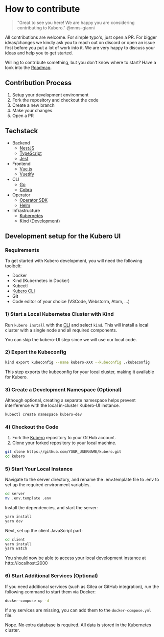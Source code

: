 # How to contribute
> "Great to see you here! We are happy you are considering contributing to Kubero." @mms-gianni

All contributions are welcome. For simple typo's, just open a PR. For bigger ideas/changes we kindly ask you to reach out on discord or open an issue first before you put a lot of work into it. We are very happy to discuss your ideas and help you to get started.

Willing to contribute something, but you don't know where to start? Have a look into the [Roadmap](https://github.com/orgs/kubero-dev/projects/1). 

## Contribution Process
1. Setup your development environment
2. Fork the repository and checkout the code
3. Create a new branch
4. Make your changes
5. Open a PR

## Techstack
- Backend
  - [NestJS](https://nestjs.com/)
  - [TypeScript](https://www.typescriptlang.org/)
  - [Jest](https://jestjs.io/)
- Frontend
  - [Vue.js](https://vuejs.org/)
  - [Vuetify](https://vuetifyjs.com/en/)
- CLI
  - [Go](https://golang.org/)
  - [Cobra](https://cobra.dev/)
- Operator
  - [Operator SDK](https://sdk.operatorframework.io/)
  - [Helm](https://helm.sh/)
- Infrastructure 
  - [Kubernetes](https://kubernetes.io/)
  - [Kind (Development)](https://kind.sigs.k8s.io/)


## Development setup for the Kubero UI

### Requirements

To get started with Kubero development, you will need the following toolbelt:

- Docker
- Kind (Kubernetes in Docker)
- Kubectl
- [Kubero CLI](https://github.com/kubero-dev/kubero-cli/releases/latest)
- Git
- Code editor of your choice (VSCode, Webstorm, Atom, ...)

### 1) Start a Local Kubernetes Cluster with Kind
Run `kubero install` with the [CLI](https://github.com/kubero-dev/kubero-cli/releases/latest) and select `kind`. 
This will install a local cluster with a single node and all required components.

You can skip the kubero-UI step since we will use our local code.

### 2) Export the Kubeconfig
```bash
kind export kubeconfig --name kubero-XXX --kubeconfig ./kubeconfig
```
This step exports the kubeconfig for your local cluster, making it available for Kubero.

### 3) Create a Development Namespace (Optional)
Although optional, creating a separate namespace helps prevent interference with the local in-cluster Kubero-UI instance.
```bash
kubectl create namespace kubero-dev
```

### 4) Checkout the Code
1. Fork the [Kubero](https://github.com/kubero-dev/kubero) repository to your GitHub account.
2. Clone your forked repository to your local machine.

```bash
git clone https://github.com/YOUR_USERNAME/kubero.git
cd kubero
```

### 5) Start Your Local Instance
Navigate to the server directory, and rename the .env.template file to .env to set up the required environment variables.
```bash
cd server
mv .env.template .env
```

Install the dependencies, and start the server:
```bash
yarn install
yarn dev
```

Next, set up the client JavaScript part:
```bash
cd client
yarn install
yarn watch
```

You should now be able to access your local development instance at http://localhost:2000 

### 6) Start Additional Services (Optional)
If you need additional services (such as Gitea or GitHub integration), run the following command to start them via Docker:
```bash
docker-compose up -d
```
If any services are missing, you can add them to the `docker-compose.yml` file.

Nope. No extra database is required. All data is stored in the Kubernetes cluster.

